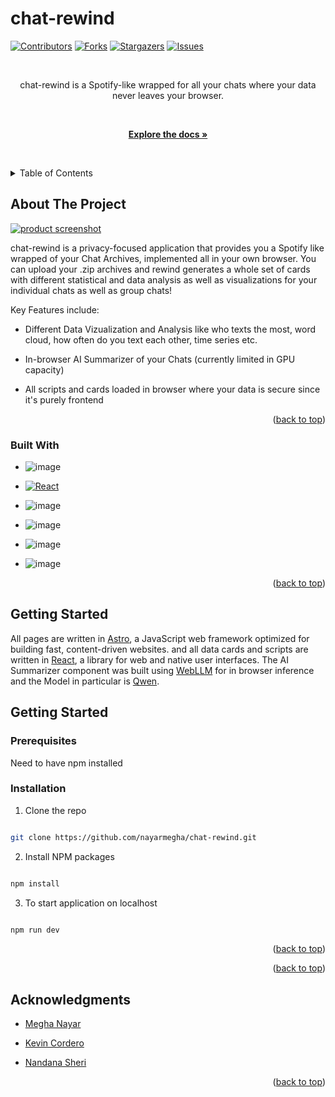 
#  chat-rewind

<!-- Improved compatibility of back to top link: See: https://github.com/othneildrew/Best-README-Template/pull/73 -->

<a  id="readme-top"></a>

<!--

*** Thanks for checking out the Best-README-Template. If you have a suggestion

*** that would make this better, please fork the repo and create a pull request

*** or simply open an issue with the tag "enhancement".

*** Don't forget to give the project a star!

*** Thanks again! Now go create something AMAZING! :D

-->

  
  
  

<!-- PROJECT SHIELDS -->

<!--

*** I'm using markdown "reference style" links for readability.

*** Reference links are enclosed in brackets [ ] instead of parentheses ( ).

*** See the bottom of this document for the declaration of the reference variables

*** for contributors-url, forks-url, etc. This is an optional, concise syntax you may use.

*** https://www.markdownguide.org/basic-syntax/#reference-style-links

-->

[![Contributors][contributors-shield]][contributors-url]
[![Forks][forks-shield]][forks-url]
[![Stargazers][stars-shield]][stars-url]
[![Issues][issues-shield]][issues-url]

  

<!-- PROJECT LOGO -->

<br  />

<div  align="center">

  

<p  align="center">

chat-rewind is a Spotify-like wrapped for all your chats where your data never leaves your browser.

<br  />

<a  href="[https://github.com/nayarmegha/chat-rewind]"><strong>Explore the docs »</strong></a>

<br  />

</p>

</div>

  
  
  

<!-- TABLE OF CONTENTS -->

<details>

<summary>Table of Contents</summary>

<ol>

<li>

<a  href="#about-the-project">About The Project</a>

<ul>

<li><a  href="#built-with">Built With</a></li>

</ul>

</li>

<li>

<a  href="#getting-started">Getting Started</a>

<ul>

<li><a  href="#prerequisites">Prerequisites</a></li>

<li><a  href="#installation">Installation</a></li>

</ul>

</li>

<li><a  href="#usage">Usage</a></li>

<li><a  href="#roadmap">Roadmap</a></li>

<li><a  href="#contributing">Contributing</a></li>

<li><a  href="#license">License</a></li>

<li><a  href="#contact">Contact</a></li>

<li><a  href="#acknowledgments">Acknowledgments</a></li>

</ol>

</details>

  
  
  

<!-- ABOUT THE PROJECT -->

##  About The Project

  

[![product screenshot](https://github.com/user-attachments/assets/0e982a5d-2ca3-457a-b3c1-96f981d068ac)](https://r3wind.chat/)

  

chat-rewind is a privacy-focused application that provides you a Spotify like wrapped of your Chat Archives, implemented all in your own browser. You can upload your .zip archives and rewind generates a whole set of cards with different statistical and data analysis as well as visualizations for your individual chats as well as group chats!

  

Key Features include:

* Different Data Vizualization and Analysis like who texts the most, word cloud, how often do you text each other, time series etc.

* In-browser AI Summarizer of your Chats (currently limited in GPU capacity)

* All scripts and cards loaded in browser where your data is secure since it's purely frontend

  
  

<p  align="right">(<a  href="#readme-top">back to top</a>)</p>


###  Built With

*  ![image](https://img.shields.io/badge/Astro-0C1222?style=for-the-badge&logo=astro&logoColor=FDFDFE)

*  [![React][React.js]][React-url]

*  ![image](https://img.shields.io/badge/Vercel-000000?style=for-the-badge&logo=vercel&logoColor=white)

*  ![image](https://img.shields.io/badge/TypeScript-007ACC?style=for-the-badge&logo=typescript&logoColor=white)

*  ![image](https://img.shields.io/badge/Figma-F24E1E?style=for-the-badge&logo=figma&logoColor=white)

*  ![image](  https://img.shields.io/badge/-HuggingFace-FDEE21?style=for-the-badge&logo=HuggingFace&logoColor=black)

  
  

<p  align="right">(<a  href="#readme-top">back to top</a>)</p>

  ##  Getting Started
All pages are written in [Astro](https://astro.build/), a JavaScript web framework optimized for building fast, content-driven websites. and all data cards and scripts are written in [React](https://react.dev/), a library for web and native user interfaces. The AI Summarizer component was built using [WebLLM](https://webllm.mlc.ai/) for in browser inference and the Model in particular is [Qwen](https://huggingface.co/Qwen).
  

<!-- GETTING STARTED -->

##  Getting Started

  

###  Prerequisites

  

Need to have npm installed


  

###  Installation

  

1. Clone the repo

```sh

git clone https://github.com/nayarmegha/chat-rewind.git

```

2. Install NPM packages

```sh

npm install

```

3. To start application on localhost

```js

npm run dev

```

<p  align="right">(<a  href="#readme-top">back to top</a>)</p>

  

<p  align="right">(<a  href="#readme-top">back to top</a>)</p>


<!-- ACKNOWLEDGMENTS -->

##  Acknowledgments

*  [Megha Nayar](https://meghanayar.com/)

*  [Kevin Cordero](https://olympicene.dev/)

*  [Nandana Sheri](https://nandana.dev/)


<p  align="right">(<a  href="#readme-top">back to top</a>)</p>

  
<!-- MARKDOWN LINKS & IMAGES -->

<!-- https://www.markdownguide.org/basic-syntax/#reference-style-links -->

[contributors-shield]:  https://img.shields.io/github/contributors/nayarmegha/chat-rewind.svg?style=for-the-badge

[contributors-url]:  https://github.com/nayarmegha/chat-rewind/graphs/contributors

[forks-shield]:  https://img.shields.io/github/forks/nayarmegha/chat-rewind.svg?style=for-the-badge

[forks-url]:  https://github.com/nayarmegha/chat-rewind/network/members

[stars-shield]:  https://img.shields.io/github/stars/nayarmegha/chat-rewind.svg?style=for-the-badge

[stars-url]:  https://github.com/nayarmegha/chat-rewind/stargazers

[issues-shield]:  https://img.shields.io/github/issues/nayarmegha/chat-rewind.svg?style=for-the-badge

[issues-url]:  https://github.com/nayarmegha/chat-rewind/issues

[license-shield]:  https://img.shields.io/github/license/nayarmegha/chat-rewind.svg?style=for-the-badge

[license-url]:  https://github.com/nayarmegha/chat-rewind/blob/master/LICENSE.txt

[linkedin-shield]:  https://img.shields.io/badge/-LinkedIn-black.svg?style=for-the-badge&logo=linkedin&colorB=555

[linkedin-url]:  https://linkedin.com/in/linkedin_username

[product-screenshot]:  images/screenshot.png

[Next.js]:  https://img.shields.io/badge/next.js-000000?style=for-the-badge&logo=nextdotjs&logoColor=white

[Next-url]:  https://nextjs.org/

[React.js]:  https://img.shields.io/badge/React-20232A?style=for-the-badge&logo=react&logoColor=61DAFB

[React-url]:  https://reactjs.org/

[Vue.js]:  https://img.shields.io/badge/Vue.js-35495E?style=for-the-badge&logo=vuedotjs&logoColor=4FC08D

[Vue-url]:  https://vuejs.org/

[Angular.io]:  https://img.shields.io/badge/Angular-DD0031?style=for-the-badge&logo=angular&logoColor=white

[Angular-url]:  https://angular.io/

[Svelte.dev]:  https://img.shields.io/badge/Svelte-4A4A55?style=for-the-badge&logo=svelte&logoColor=FF3E00

[Svelte-url]:  https://svelte.dev/

[Laravel.com]:  https://img.shields.io/badge/Laravel-FF2D20?style=for-the-badge&logo=laravel&logoColor=white

[Laravel-url]:  https://laravel.com

[Bootstrap.com]:  https://img.shields.io/badge/Bootstrap-563D7C?style=for-the-badge&logo=bootstrap&logoColor=white

[Bootstrap-url]:  https://getbootstrap.com

[JQuery.com]:  https://img.shields.io/badge/jQuery-0769AD?style=for-the-badge&logo=jquery&logoColor=white

[JQuery-url]:  https://jquery.com
